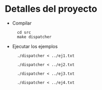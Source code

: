  
# Detalles del proyecto 

* Compilar 

        cd src
        make dispatcher 

* Ejecutar los ejemplos 

        ./dispatcher < ../ej1.txt 

        ./dispatcher < ../ej2.txt

        ./dispatcher < ../ej3.txt

        ./dispatcher < ../ej4.txt

